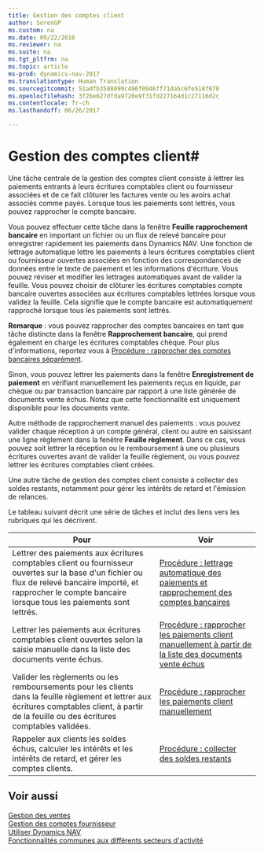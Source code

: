 ```yaml
---
title: Gestion des comptes client
author: SorenGP
ms.custom: na
ms.date: 09/22/2016
ms.reviewer: na
ms.suite: na
ms.tgt_pltfrm: na
ms.topic: article
ms-prod: dynamics-nav-2017
ms.translationtype: Human Translation
ms.sourcegitcommit: 51adfb3588099c496f0946ff71da5c6fe518f070
ms.openlocfilehash: 3f2be627dfda9720e9f31fd227164d1c27116d2c
ms.contentlocale: fr-ch
ms.lasthandoff: 06/26/2017

---
```


# <a name="manage-receivables"></a>Gestion des comptes client#
Une tâche centrale de la gestion des comptes client consiste à lettrer les paiements entrants à leurs écritures comptables client ou fournisseur associées et de ce fait clôturer les factures vente ou les avoirs achat associés comme payés. Lorsque tous les paiements sont lettrés, vous pouvez rapprocher le compte bancaire.  

Vous pouvez effectuer cette tâche dans la fenêtre **Feuille rapprochement bancaire** en important un fichier ou un flux de relevé bancaire pour enregistrer rapidement les paiements dans Dynamics NAV. Une fonction de lettrage automatique lettre les paiements à leurs écritures comptables client ou fournisseur ouvertes associées en fonction des correspondances de données entre le texte de paiement et les informations d'écriture. Vous pouvez réviser et modifier les lettrages automatiques avant de valider la feuille. Vous pouvez choisir de clôturer les écritures comptables compte bancaire ouvertes associées aux écritures comptables lettrées lorsque vous validez la feuille. Cela signifie que le compte bancaire est automatiquement rapproché lorsque tous les paiements sont lettrés.

**Remarque** : vous pouvez rapprocher des comptes bancaires en tant que tâche distincte dans la fenêtre **Rapprochement bancaire**, qui prend également en charge les écritures comptables chèque. Pour plus d'informations, reportez vous à [Procédure : rapprocher des comptes bancaires séparément](bank-how-reconcile-bank-accounts-separately.md).

Sinon, vous pouvez lettrer les paiements dans la fenêtre **Enregistrement de paiement** en vérifiant manuellement les paiements reçus en liquide, par chèque ou par transaction bancaire par rapport à une liste générée de documents vente échus. Notez que cette fonctionnalité est uniquement disponible pour les documents vente.

Autre méthode de rapprochement manuel des paiements : vous pouvez valider chaque réception à un compte général, client ou autre en saisissant une ligne règlement dans la fenêtre **Feuille règlement**. Dans ce cas, vous pouvez soit lettrer la réception ou le remboursement à une ou plusieurs écritures ouvertes avant de valider la feuille règlement, ou vous pouvez lettrer les écritures comptables client créées.

Une autre tâche de gestion des comptes client consiste à collecter des soldes restants, notamment pour gérer les intérêts de retard et l'émission de relances.

Le tableau suivant décrit une série de tâches et inclut des liens vers les rubriques qui les décrivent.

|Pour |Voir |
|---|----|
|Lettrer des paiements aux écritures comptables client ou fournisseur ouvertes sur la base d'un fichier ou flux de relevé bancaire importé, et rapprocher le compte bancaire lorsque tous les paiements sont lettrés.|[Procédure : lettrage automatique des paiements et rapprochement des comptes bancaires](receivables-apply-payments-auto-reconcile-bank-accounts.md)|
|Lettrer les paiements aux écritures comptables client ouvertes selon la saisie manuelle dans la liste des documents vente échus. | [Procédure : rapprocher les paiements client manuellement à partir de la liste des documents vente échus](receivables-how-reconcile-customer-payments-list-unpaid-sales-documents.md)|
|Valider les règlements ou les remboursements pour les clients dans la feuille règlement et lettrer aux écritures comptables client, à partir de la feuille ou des écritures comptables validées. | [Procédure : rapprocher les paiements client manuellement](receivables-how-apply-sales-transactions-manually.md) |
|Rappeler aux clients les soldes échus, calculer les intérêts et les intérêts de retard, et gérer les comptes clients. | [Procédure : collecter des soldes restants](receivables-collect-outstanding-balances.md) |

## <a name="see-also"></a>Voir aussi
[Gestion des ventes](sales-manage-sales.md)  
[Gestion des comptes fournisseur](payables-manage-payables.md)  
[Utiliser Dynamics NAV](ui-work-product.md)  
[Fonctionnalités communes aux différents secteurs d'activité](ui-across-business-areas.md)

